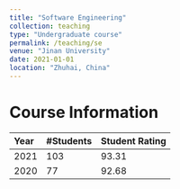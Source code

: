 ```yaml
---
title: "Software Engineering"
collection: teaching
type: "Undergraduate course"
permalink: /teaching/se
venue: "Jinan University"
date: 2021-01-01
location: "Zhuhai, China"
---
```


Course Information
======

| Year    | #Students | Student Rating  |
|:--------|:----------|:----------------|
| 2021    | 103       | 93.31           |
| 2020    | 77        | 92.68           |
